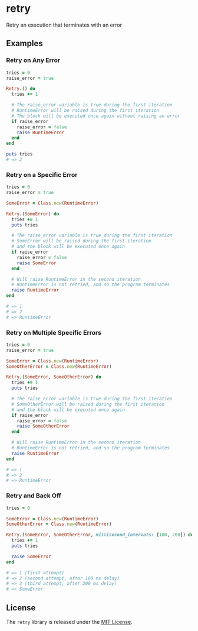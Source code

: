 # retry

Retry an execution that terminates with an error

## Examples

### Retry on Any Error

``` ruby
tries = 0
raise_error = true

Retry.() do
  tries += 1

  # The raise_error variable is true during the first iteration
  # RuntimeError will be raised during the first iteration
  # The block will be executed once again without raising an error
  if raise_error
    raise_error = false
    raise RuntimeError
  end
end

puts tries
# => 2
```

### Retry on a Specific Error

``` ruby
tries = 0
raise_error = true

SomeError = Class.new(RuntimeError)

Retry.(SomeError) do
  tries += 1
  puts tries

  # The raise_error variable is true during the first iteration
  # SomeError will be raised during the first iteration
  # and the block will be executed once again
  if raise_error
    raise_error = false
    raise SomeError
  end

  # Will raise RuntimeError in the second iteration
  # RuntimeError is not retried, and so the program terminates
  raise RuntimeError
end

# => 1
# => 2
# => RuntimeError
```

### Retry on Multiple Specific Errors

``` ruby
tries = 0
raise_error = true

SomeError = Class.new(RuntimeError)
SomeOtherError = Class.new(RuntimeError)

Retry.(SomeError, SomeOtherError) do
  tries += 1
  puts tries

  # The raise_error variable is true during the first iteration
  # SomeOtherError will be raised during the first iteration
  # and the block will be executed once again
  if raise_error
    raise_error = false
    raise SomeOtherError
  end

  # Will raise RuntimeError in the second iteration
  # RuntimeError is not retried, and so the program terminates
  raise RuntimeError
end

# => 1
# => 2
# => RuntimeError
```

### Retry and Back Off

``` ruby
tries = 0

SomeError = Class.new(RuntimeError)
SomeOtherError = Class.new(RuntimeError)

Retry.(SomeError, SomeOtherError, millisecond_intervals: [100, 200]) do
  tries += 1
  puts tries

  raise SomeError
end

# => 1 (first attempt)
# => 2 (second attempt, after 100 ms delay)
# => 3 (third attempt, after 200 ms delay)
# => SomeError
```

## License

The `retry` library is released under the [MIT License](https://github.com/eventide-project/retry/blob/master/MIT-License.txt).
